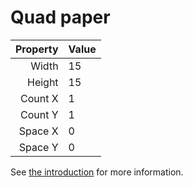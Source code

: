 # Quad paper

| Property | Value |
| --------:|:----- |
|    Width | 15    |
|   Height | 15    |
|  Count X | 1     |
|  Count Y | 1     |
|  Space X | 0     |
|  Space Y | 0     |

See [the introduction](intro) for more information.
